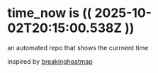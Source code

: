 # time_now is (( 2025-10-02T20:15:00.538Z ))

an automated repo that shows the currnent time

inspired by [breakingheatmap](https://github.com/breakingheatmap/breakingheatmap)